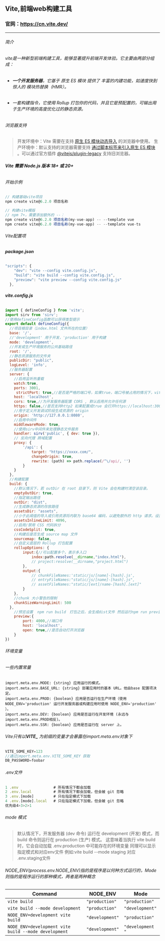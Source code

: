 ## Vite,前端web构建工具
### 官网：https://cn.vite.dev/
* * * 
###### 简介
###### vite是一种新型前端构建工具，能够显著提升前端开发体验。它主要由两部分组成：
- ###### ***一个开发服务器***，它基于 原生 ES 模块 提供了 丰富的内建功能，如速度快到惊人的 模块热替换（HMR）。
- ###### 一套构建指令，它使用 Rollup 打包你的代码，并且它是预配置的，可输出用于生产环境的高度优化过的静态资源。
###### 浏览器支持
> 开发环境中：Vite 需要在支持 [原生 ES 模块动态导入](https://caniuse.com/es6-module-dynamic-import)  的浏览器中使用。
> 生产环境中：默认支持的浏览器需要支持 [通过脚本标签来引入原生 ES 模块](https://caniuse.com/es6-module) 。可以通过官方插件 [@vitejs/plugin-legacy](https://github.com/vitejs/vite/tree/main/packages/plugin-legacy) 支持旧浏览器。
###### ***Vite 需要 Node.js 版本 18+ 或 20+***
###### 开始示例
```javascript
// 构建基础vite项目
npm create vite@6.2.0 项目名称

// 构建vite模版
// npm 7+，需要添加额外的 --：
npm create vite@6.2.0 项目名称(my-vue-app) -- --template vue
npm create vite@6.2.0 项目名称(my-vue-app) -- --template vue-ts
```
###### Vite配置项
###### ***package.json***
``` javascript
"scripts": {
    "dev": "vite --config vite.config.js",
    "build": "vite build --config vite.config.js",
    "preview": "vite preview --config vite.config.js"
  },
```
###### ***vite.config.js***
```javascript
import { defineConfig } from 'vite'; 
import sirv from 'sirv';
//使用defineConfig函数可以获得类型提示
export default defineConfig({
  //项目根目录（index.html 文件所在的位置）  
  base: '/',
  //'development' 用于开发，'production' 用于构建
  mode: 'development',
  //开发或生产环境服务的公共基础路径
  root: '/',
  //静态资源服务的文件夹
  publicDir: "public",
  logLevel: 'info',
  //服务器配置
  server: {
    //启用监听热重载
    watch:true,
    ports: 3001,
     strictPort: true,//是否是严格的端口号，如果true，端口号被占用的情况下，vite会退出
    host: 'localhost',
    cors: true,//为开发服务器配置 CORS , 默认启用并允许任何源
    https: false,//是否支持http2 如果配置成true 会打开https://localhost:3001/xxx;
    //用于定义开发调试阶段生成资源的 origin
    origin: 'http://127.0.0.1:8080',
    //启用中间件
    middlewareMode: true,
    //使用sirv中间件来处理静态文件服务
    handler: sirv('public', { dev: true }),
    // 反向代理 跨域配置
    proxy: {
        '/api': {
            target: "https://xxxx.com/",
            changeOrigin: true,
            rewrite: (path) => path.replace(/^\/api/, '')
        }
    }
  },
  //构建配置
  build: {
    //默认情况下，若 outDir 在 root 目录下，则 Vite 会在构建时清空该目录。
    emptyOutDir: true,
    //指定输出路径
    outDir: "dist",
    //生成静态资源的存放路径
    assetsDir: "assets",
    //小于此阈值的导入或引用资源将内联为 base64 编码，以避免额外的 http 请求。设置为 0 可以完全禁用此项
    assetsInlineLimit: 4096,
    //启用/禁用 CSS 代码拆分
    cssCodeSplit: true,
    //构建后是否生成 source map 文件
    sourcemap: false,
    //自定义底层的 Rollup 打包配置
    rollupOptions: {
        input:{//可以配置多个，表示多入口
            index:path.resolve(__dirname,"index.html"),
            // project:resolve(__dirname,"project.html")
        },
        output:{
            // chunkFileNames:'static/js/[name]-[hash].js',
            // entryFileNames:"static/js/[name]-[hash].js",
            // assetFileNames:"static/[ext]/name-[hash].[ext]"
        }
    },
    //chunk 大小警告的限制
    chunkSizeWarningLimit: 500
  },
    //预览设置  npm run build　打包之后，会生成dist文件 然后运行npm run preview；vite会创建一个服务器来运行打包之后的文件
    preview:{
        port: 4000,//端口号
        host: 'localhost',
        open: true,//是否自动打开浏览器
    }
})
```
###### 环境变量
###### 一些内置常量
```
import.meta.env.MODE: {string} 应用运行的模式。
import.meta.env.BASE_URL: {string} 部署应用时的基本 URL。他由base 配置项决定。
import.meta.env.PROD: {boolean} 应用是否运行在生产环境（使用 NODE_ENV='production' 运行开发服务器或构建应用时使用 NODE_ENV='production' ）。
import.meta.env.DEV: {boolean} 应用是否运行在开发环境 (永远与 import.meta.env.PROD相反)。
import.meta.env.SSR: {boolean} 应用是否运行在 server 上。
```
###### Vite只有以***VITE_*** 为前缀的变量才会暴露在import.meta.env对象下
``` javascript
VITE_SOME_KEY=123
//通过import.meta.env.VITE_SOME_KEY 获取
DB_PASSWORD=foobar
```
###### .env文件
``` javascript
1 .env                # 所有情况下都会加载
2 .env.local          # 所有情况下都会加载，但会被 git 忽略
3 .env.[mode]         # 只在指定模式下加载
4 .env.[mode].local   # 只在指定模式下加载，但会被 git 忽略
优先级4>3>2>1
```
###### mode 模式
> 默认情况下，开发服务器 (dev 命令) 运行在 development (开发) 模式，而 build 命令则运行在 production (生产) 模式。
这意味着当执行 vite build 时，它会自动加载 .env.production 中可能存在的环境变量
同理可以显示指定模式和对应env文件
例如:vite build --mode staging 对应 .env.staging文件
###### NODE_ENV(process.env.NODE_ENV)指的是程序是以何种方式运行的，Mode则指的是程序运行的那种模式，两者是两种概念
|Command| NODE_ENV |Mode |
|--|--|--|
| <code>vite build<code> | <code>"production"<code>  | <code>"production"<code> |
| <code>vite build --mode development<code>| <code>"production"<code>  | <code>"development"<code> |
| <code>NODE_ENV=development vite build<code> | <code>"development"<code>  | <code>"production"<code> |
| <code>NODE_ENV=development vite build --mode development<code> | <code>"development"<code>  | <code>"development "<code> |

